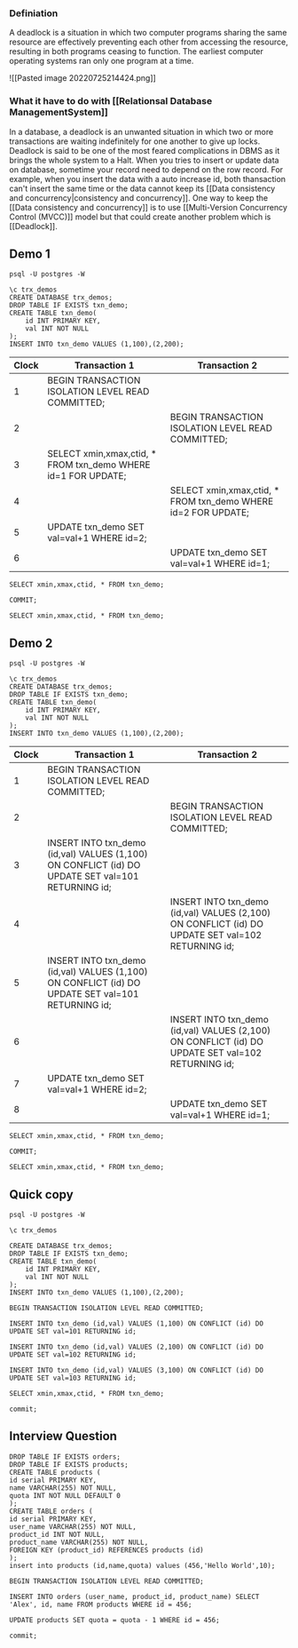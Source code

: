### Definiation
A deadlock is a situation in which two computer programs sharing the same resource are effectively preventing each other from accessing the resource, resulting in both programs ceasing to function. The earliest computer operating systems ran only one program at a time.

![[Pasted image 20220725214424.png]]

### What it have to do with [[Relationsal Database ManagementSystem]]
In a database, a deadlock is an unwanted situation in which two or more transactions are waiting indefinitely for one another to give up locks. Deadlock is said to be one of the most feared complications in DBMS as it brings the whole system to a Halt. 
When you tries to insert or update data on database, sometime your record need to depend on the row record.  For example, when you insert the data with a auto increase id, both thansaction can't insert the same time or the data cannot keep its [[Data consistency and concurrency|consistency and concurrency]].  One way to keep the [[Data consistency and concurrency]] is to use [[Multi-Version Concurrency Control (MVCC)]] model but that could create another problem which is [[Deadlock]].



## Demo 1
~~~shell
psql -U postgres -W
~~~
~~~postgresql
\c trx_demos
CREATE DATABASE trx_demos;
DROP TABLE IF EXISTS txn_demo;
CREATE TABLE txn_demo(
	id INT PRIMARY KEY,
	val INT NOT NULL
);
INSERT INTO txn_demo VALUES (1,100),(2,200);
~~~


Clock|Transaction 1|Transaction 2
-|-|-
1|BEGIN TRANSACTION ISOLATION LEVEL READ COMMITTED;|&nbsp;
2||BEGIN TRANSACTION ISOLATION LEVEL READ COMMITTED;
3|SELECT xmin,xmax,ctid, * FROM txn_demo WHERE id=1 FOR UPDATE;|&nbsp;
4||SELECT xmin,xmax,ctid, * FROM txn_demo WHERE id=2 FOR UPDATE;
5|UPDATE txn_demo SET val=val+1 WHERE id=2;|&nbsp;
6||UPDATE txn_demo SET val=val+1 WHERE id=1;

~~~postgresql
SELECT xmin,xmax,ctid, * FROM txn_demo;
~~~
~~~postgresql
COMMIT;
~~~
~~~postgresql
SELECT xmin,xmax,ctid, * FROM txn_demo;
~~~

## Demo 2
~~~shell
psql -U postgres -W
~~~
~~~postgresql
\c trx_demos
CREATE DATABASE trx_demos;
DROP TABLE IF EXISTS txn_demo;
CREATE TABLE txn_demo(
	id INT PRIMARY KEY,
	val INT NOT NULL
);
INSERT INTO txn_demo VALUES (1,100),(2,200);
~~~


Clock|Transaction 1|Transaction 2
-|-|-
1|BEGIN TRANSACTION ISOLATION LEVEL READ COMMITTED;|&nbsp;
2||BEGIN TRANSACTION ISOLATION LEVEL READ COMMITTED;
3|INSERT INTO txn_demo (id,val) VALUES (1,100) ON CONFLICT (id) DO UPDATE SET val=101 RETURNING id;|&nbsp;
4||INSERT INTO txn_demo (id,val) VALUES (2,100) ON CONFLICT (id) DO UPDATE SET val=102 RETURNING id;
5|INSERT INTO txn_demo (id,val) VALUES (1,100) ON CONFLICT (id) DO UPDATE SET val=101 RETURNING id;|&nbsp;
6||INSERT INTO txn_demo (id,val) VALUES (2,100) ON CONFLICT (id) DO UPDATE SET val=102 RETURNING id;
7|UPDATE txn_demo SET val=val+1 WHERE id=2;|&nbsp;
8||UPDATE txn_demo SET val=val+1 WHERE id=1;

~~~postgresql
SELECT xmin,xmax,ctid, * FROM txn_demo;
~~~
~~~postgresql
COMMIT;
~~~
~~~postgresql
SELECT xmin,xmax,ctid, * FROM txn_demo;
~~~


## Quick copy
~~~shell
psql -U postgres -W
~~~
~~~postgresql
\c trx_demos
~~~
~~~postgresql
CREATE DATABASE trx_demos;
DROP TABLE IF EXISTS txn_demo;
CREATE TABLE txn_demo(
	id INT PRIMARY KEY,
	val INT NOT NULL
);
INSERT INTO txn_demo VALUES (1,100),(2,200);
~~~
~~~postgresql
BEGIN TRANSACTION ISOLATION LEVEL READ COMMITTED;
~~~
~~~postgresql
INSERT INTO txn_demo (id,val) VALUES (1,100) ON CONFLICT (id) DO UPDATE SET val=101 RETURNING id;
~~~
~~~postgresql
INSERT INTO txn_demo (id,val) VALUES (2,100) ON CONFLICT (id) DO UPDATE SET val=102 RETURNING id;
~~~
~~~postgresql
INSERT INTO txn_demo (id,val) VALUES (3,100) ON CONFLICT (id) DO UPDATE SET val=103 RETURNING id;
~~~
~~~postgresql
SELECT xmin,xmax,ctid, * FROM txn_demo;
~~~
~~~postgresql
commit;
~~~

## Interview Question
~~~postgresql
DROP TABLE IF EXISTS orders;
DROP TABLE IF EXISTS products;
CREATE TABLE products (  
id serial PRIMARY KEY,  
name VARCHAR(255) NOT NULL,  
quota INT NOT NULL DEFAULT 0
);
CREATE TABLE orders (  
id serial PRIMARY KEY,  
user_name VARCHAR(255) NOT NULL,  
product_id INT NOT NULL,  
product_name VARCHAR(255) NOT NULL,
FOREIGN KEY (product_id) REFERENCES products (id)  
);
insert into products (id,name,quota) values (456,'Hello World',10);
~~~
~~~postgresql
BEGIN TRANSACTION ISOLATION LEVEL READ COMMITTED;
~~~
~~~postgresql
INSERT INTO orders (user_name, product_id, product_name) SELECT 'Alex', id, name FROM products WHERE id = 456;
~~~
~~~postgresql
UPDATE products SET quota = quota - 1 WHERE id = 456;
~~~
~~~postgresql
commit;
~~~